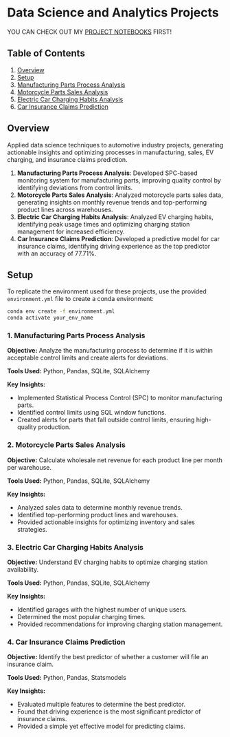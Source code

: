 # Data Science and Analytics Projects

YOU CAN CHECK OUT MY [PROJECT NOTEBOOKS](https://github.com/khoapham1002/Car-Sales_Insurance-Claims_Behaviors/blob/main/notebooks/framework.ipynb) FIRST!

## Table of Contents
1. [Overview](#overview)
2. [Setup](#setup)
3. [Manufacturing Parts Process Analysis](#1-manufacturing-parts-process-analysis)
4. [Motorcycle Parts Sales Analysis](#2-motorcycle-parts-sales-analysis)
5. [Electric Car Charging Habits Analysis](#3-electric-car-charging-habits-analysis)
6. [Car Insurance Claims Prediction](#4-car-insurance-claims-prediction)

## Overview

Applied data science techniques to automotive industry projects, generating actionable insights and optimizing processes in manufacturing, sales, EV charging, and insurance claims prediction.

1. **Manufacturing Parts Process Analysis**: Developed SPC-based monitoring system for manufacturing parts, improving quality control by identifying deviations from control limits.
2. **Motorcycle Parts Sales Analysis**: Analyzed motorcycle parts sales data, generating insights on monthly revenue trends and top-performing product lines across warehouses.
3. **Electric Car Charging Habits Analysis**: Analyzed EV charging habits, identifying peak usage times and optimizing charging station management for increased efficiency.
4. **Car Insurance Claims Prediction**: Developed a predictive model for car insurance claims, identifying driving experience as the top predictor with an accuracy of 77.71%.

## Setup

To replicate the environment used for these projects, use the provided `environment.yml` file to create a conda environment:

```bash
conda env create -f environment.yml
conda activate your_env_name
```

### 1. Manufacturing Parts Process Analysis

**Objective:** Analyze the manufacturing process to determine if it is within acceptable control limits and create alerts for deviations.

**Tools Used:** Python, Pandas, SQLite, SQLAlchemy

**Key Insights:**
- Implemented Statistical Process Control (SPC) to monitor manufacturing parts.
- Identified control limits using SQL window functions.
- Created alerts for parts that fall outside control limits, ensuring high-quality production.


### 2. Motorcycle Parts Sales Analysis

**Objective:** Calculate wholesale net revenue for each product line per month per warehouse.

**Tools Used:** Python, Pandas, SQLite, SQLAlchemy

**Key Insights:**
- Analyzed sales data to determine monthly revenue trends.
- Identified top-performing product lines and warehouses.
- Provided actionable insights for optimizing inventory and sales strategies.


### 3. Electric Car Charging Habits Analysis

**Objective:** Understand EV charging habits to optimize charging station availability.

**Tools Used:** Python, Pandas, SQLite, SQLAlchemy

**Key Insights:**
- Identified garages with the highest number of unique users.
- Determined the most popular charging times.
- Provided recommendations for improving charging station management.



### 4. Car Insurance Claims Prediction

**Objective:** Identify the best predictor of whether a customer will file an insurance claim.

**Tools Used:** Python, Pandas, Statsmodels

**Key Insights:**
- Evaluated multiple features to determine the best predictor.
- Found that driving experience is the most significant predictor of insurance claims.
- Provided a simple yet effective model for predicting claims.
